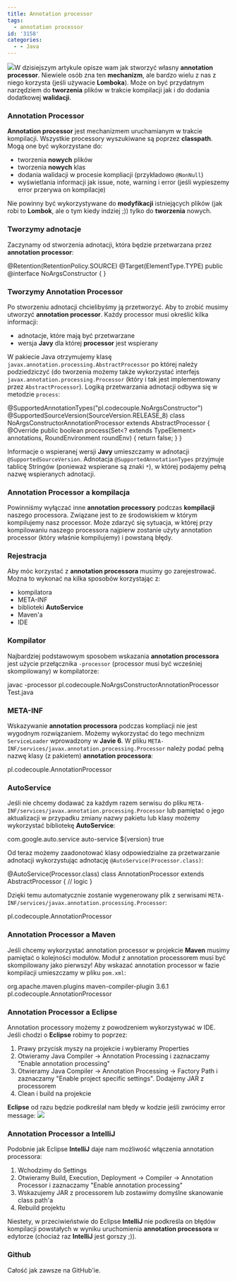 ```yaml
---
title: Annotation processor
tags:
  - annotation processor
id: '3158'
categories:
  - - Java
---
```


![](http://codecouple.pl/wp-content/uploads/2017/02/java-logo.png)W dzisiejszym artykule opisze wam jak stworzyć własny **annotation processor**. Niewiele osób zna ten **mechanizm**, ale bardzo wielu z nas z niego korzysta (jeśli używacie **Lomboka**). Może on być przydatnym narzędziem do **tworzenia** plików w trakcie kompilacji jak i do dodania dodatkowej **walidacji**.
<!-- more -->
### Annotation Processor

**Annotation processor** jest mechanizmem uruchamianym w trakcie kompilacji. Wszystkie processory wyszukiwane są poprzez **classpath**. Mogą one być wykorzystane do:

*   tworzenia **nowych** plików
*   tworzenia **nowych** klas
*   dodania walidacji w procesie kompliacji (przykładowo `@NonNull`)
*   wyświetlania informacji jak issue, note, warning i error (jeśli wypieszemy error przerywa on kompilacje)

Nie powinny być wykorzystywane do **modyfikacji** istniejących plików (jak robi to **Lombok**, ale o tym kiedy indziej ;)) tylko do **tworzenia** nowych.

### Tworzymy adnotacje

Zaczynamy od stworzenia adnotacji, która będzie przetwarzana przez **annotation processor**:

@Retention(RetentionPolicy.SOURCE)
@Target(ElementType.TYPE)
public @interface NoArgsConstructor {
}

### Tworzymy Annotation Processor

Po stworzeniu adnotacji chcielibyśmy ją przetworzyć. Aby to zrobić musimy utworzyć **annotation processor**. Każdy processor musi określić kilka informacji:

*   adnotacje, które mają być przetwarzane
*   wersja **Javy** dla której **processor** jest wspierany

W pakiecie Java otrzymujemy klasę `javax.annotation.processing.AbstractProcessor` po której należy podziedziczyć (do tworzenia możemy także wykorzystać interfejs `javax.annotation.processing.Processor` (który i tak  jest implementowany przez `AbstractProcessor`). Logiką przetwarzania adnotacji odbywa się w metodzie `process`:

@SupportedAnnotationTypes("pl.codecouple.NoArgsConstructor")
@SupportedSourceVersion(SourceVersion.RELEASE\_8)
class NoArgsConstructorAnnotationProcessor extends AbstractProcessor {
    @Override
    public boolean process(Set<? extends TypeElement> annotations,
                           RoundEnvironment roundEnv) {
        return false;
    }
}

Informacje o wspieranej wersji **Javy** umieszczamy w adnotacji `@SupportedSourceVersion`. Adnotacja `@SupportedAnnotationTypes` przyjmuje tablicę Stringów (ponieważ wspierane są znaki `*`), w której podajemy pełną nazwę wspieranych adnotacji.

### Annotation Processor a kompilacja

Powinniśmy wyłączać inne **annotation processory** podczas **kompilacji** naszego processora.  Związane jest to ze środowiskiem w którym kompilujemy nasz processor. Może zdarzyć się sytuacja, w której przy kompilowaniu naszego processora najpierw zostanie użyty annotation processor (który właśnie kompilujemy) i powstaną błędy.

### Rejestracja

Aby móc korzystać z **annotation processora** musimy go zarejestrować. Można to wykonać na kilka sposobów korzystając z:

*   kompilatora
*   META-INF
*   biblioteki **AutoService**
*   Maven'a
*   IDE

### Kompilator

Najbardziej podstawowym sposobem wskazania **annotation processora** jest użycie przełącznika `-processor` (processor musi być wcześniej skompilowany) w kompilatorze:

javac -processor pl.codecouple.NoArgsConstructorAnnotationProcessor Test.java

### META-INF

Wskazywanie **annotation processora** podczas kompliacji nie jest wygodnym rozwiązaniem. Możemy wykorzystać do tego mechnizm `ServiceLoader` wprowadzony w **Javie 6**.  W pliku `META-INF/services/javax.annotation.processing.Processor` należy podać pełną nazwę klasy (z pakietem) **annotation processora**:

pl.codecouple.AnnotationProcessor

### AutoService

Jeśli nie chcemy dodawać za każdym razem serwisu do pliku `META-INF/services/javax.annotation.processing.Processor` lub pamiętać o jego aktualizacji w przypadku zmiany nazwy pakietu lub klasy możemy wykorzystać bibliotekę **AutoService**:

<dependency>
  <groupId>com.google.auto.service</groupId>
  <artifactId>auto-service</artifactId>
  <version>${version}</version>
  <optional>true</optional>
</dependency>

Od teraz możemy zaadonotować klasy odpowiedzialne za przetwarzanie adnotacji wykorzystując adnotację `@AutoService(Processor.class)`:

@AutoService(Processor.class)
class AnnotationProcessor extends AbstractProcessor {
    // logic
}

Dzięki temu automatycznie zostanie wygenerowany plik z serwisami `META-INF/services/javax.annotation.processing.Processor`:

pl.codecouple.AnnotationProcessor

### Annotation Processor a Maven

Jeśli chcemy wykorzystać annotation processor w projekcie **Maven** musimy pamiętać o kolejności modułów. Moduł z annotation processorem musi być skompilowany jako pierwszy! Aby wskazać annotation processor w fazie kompilacji umieszczamy w pliku `pom.xml`:

<build>
    <plugins>
        <plugin>
            <groupId>org.apache.maven.plugins</groupId>
            <artifactId>maven-compiler-plugin</artifactId>
            <version>3.6.1</version>
            <configuration>
                <annotationProcessors>
                    <annotationProcessor>
                        pl.codecouple.AnnotationProcessor
                    </annotationProcessor>
                </annotationProcessors>
            </configuration>
        </plugin>
    </plugins>
</build>

### Annotation Processor a Eclipse

Annotation processory możemy z powodzeniem wykorzystywać w IDE. Jeśli chodzi o **Eclipse** robimy to poprzez:

1.  Prawy przycisk myszy na projekcie i wybieramy Properties
2.  Otwieramy Java Compiler -> Annotation Processing i zaznaczamy "Enable annotation processing"
3.  Otwieramy Java Compiler -> Annotation Processing -> Factory Path i zaznaczamy "Enable project specific settings". Dodajemy JAR z processorem
4.  Clean i build na projekcie

**Eclipse** od razu będzie podkreślał nam błędy w kodzie jeśli zwrócimy error message: ![](http://codecouple.pl/wp-content/uploads/2018/09/eclipseAnnotationProcessor.png)

### Annotation Processor a IntelliJ

Podobnie jak Eclipse **IntelliJ** daje nam możliwość włączenia annotation processora:

1.  Wchodzimy do Settings
2.  Otwieramy Build, Execution, Deployment -> Compiler -> Annotation Processor i zaznaczamy "Enable annotation processing"
3.  Wskazujemy JAR z processorem lub zostawimy domyślne skanowanie class path'a
4.  Rebuild projektu

Niestety, w przeciwieństwie do Eclipse **IntelliJ** nie podkreśla on błędów kompilacji powstałych w wyniku uruchomienia **annotation processora** w edytorze (chociaż raz **IntelliJ** jest gorszy ;)).

### Github

Całość jak zawsze na GitHub'ie.